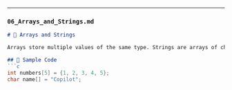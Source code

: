 
---

### `06_Arrays_and_Strings.md`
```markdown
# 🧵 Arrays and Strings

Arrays store multiple values of the same type. Strings are arrays of characters ending with `\0`.

## 🧪 Sample Code
```c
int numbers[5] = {1, 2, 3, 4, 5};
char name[] = "Copilot";
